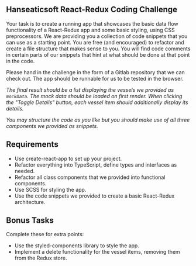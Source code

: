 ## Hanseaticsoft React-Redux Coding Challenge
Your task is to create a running app that showcases the basic data flow functionality of a React-Redux app and some
basic styling, using CSS preprocessors.
We are providing you a collection of code snippets that you can use as a starting point. You are free (and encouraged)
to refactor and create a file structure that makes sense to you.
You will find code comments in certain parts of our snippets that hint at what should be done at that point in the code.

Please hand in the challenge in the form of a Gitlab repository that we can check out. The app should be runnable for us
 to be tested in the browser.

*The final result should be a list displaying the vessels we provided as `mockData`. The mock data should be loaded on
first render. When clicking the "Toggle Details" button, each vessel item should additionally display its details.*

*You may structure the code as you like but you should make use of all three components we provided as snippets.*

## Requirements
- Use create-react-app to set up your project.
- Refactor everything into TypeScript, define types and interfaces as needed.
- Refactor all class components that we provided into functional components.
- Use SCSS for styling the app.
- Use the code snippets we provided to create a basic React-Redux architecture.

## Bonus Tasks
Complete these for extra points:
- Use the styled-components library to style the app.
- Implement a delete functionality for the vessel items, removing them from the Redux store.
